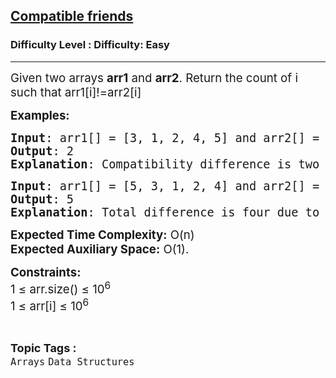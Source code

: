 <h2><a href="https://www.geeksforgeeks.org/problems/compatible-friends3459/1?page=2&category=Arrays&status=unsolved,attempted&sortBy=accuracy">Compatible friends</a></h2><h3>Difficulty Level : Difficulty: Easy</h3><hr><div class="problems_problem_content__Xm_eO"><p><span style="font-size: 14pt;">Given two arrays <strong>arr1</strong> and <strong>arr2</strong>. Return the count of i such that arr1[i]!=arr2[i]&nbsp;</span></p>
<p><span style="font-size: 14pt;"><strong>Examples:</strong></span></p>
<pre><span style="font-size: 14pt;"><strong>Input</strong>: arr1[] = [3, 1, 2, 4, 5] and arr2[] = [3, 2, 4, 1, 5]
<strong>Output</strong>: 2
<strong>Explanation</strong>: Compatibility difference is two because first ranks movie 1 before 2 and 4 but other ranks it after.&nbsp;</span></pre>
<pre><span style="font-size: 14pt;"><strong>Input</strong>: arr1[] = [5, 3, 1, 2, 4] and arr2[] = [3, 1, 2, 4, 5]
<strong>Output</strong>: 5
<strong>Explanation</strong>: Total difference is four due to mis-match in position of 5.
</span></pre>
<p><span style="font-size: 14pt;"><strong>Expected Time Complexity:</strong> O(n)<br><strong>Expected Auxiliary Space:</strong> O(1).</span></p>
<p><span style="font-size: 14pt;"><strong>Constraints:</strong><br>1 ≤ arr.size() ≤ 10<sup>6<br></sup>1 ≤ arr[i] ≤ 10<sup>6</sup><sup><br></sup></span></p></div><br><p><span style=font-size:18px><strong>Topic Tags : </strong><br><code>Arrays</code>&nbsp;<code>Data Structures</code>&nbsp;